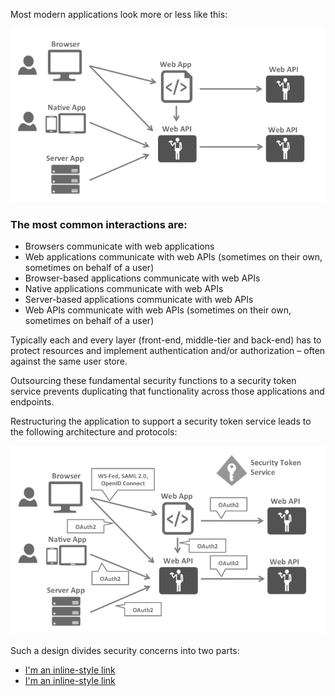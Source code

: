 Most modern applications look more or less like this:

![Web app idproo page](_static/appArch.png?sanitize=true)

### The most common interactions are: 
- Browsers communicate with web applications
- Web applications communicate with web APIs (sometimes on their own, sometimes on behalf of a user)
- Browser-based applications communicate with web APIs
- Native applications communicate with web APIs
- Server-based applications communicate with web APIs
- Web APIs communicate with web APIs (sometimes on their own, sometimes on behalf of a user)

Typically each and every layer (front-end, middle-tier and back-end) has to protect resources and implement authentication and/or authorization – often against the same user store.

Outsourcing these fundamental security functions to a security token service prevents duplicating that functionality across those applications and endpoints.

Restructuring the application to support a security token service leads to the following architecture and protocols:

![Web app idproo page](_static/protocols.png?sanitize=true)

Such a design divides security concerns into two parts: 
- [I'm an inline-style link](https://www.google.com)
- [I'm an inline-style link](https://www.google.com) 
